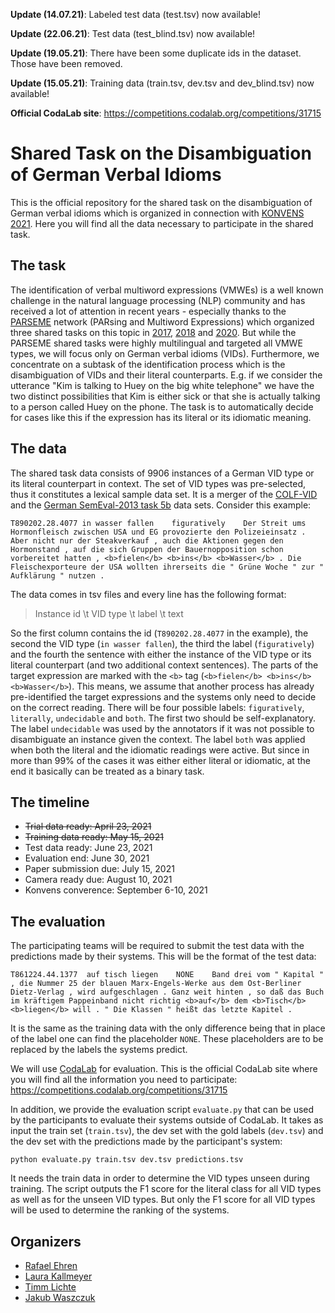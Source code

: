 **Update (14.07.21)**: Labeled test data (test.tsv) now available!

**Update (22.06.21)**: Test data (test_blind.tsv) now available!

**Update (19.05.21)**: There have been some duplicate ids in the dataset. Those have been removed.

**Update (15.05.21)**: Training data (train.tsv, dev.tsv and dev_blind.tsv) now available!

**Official CodaLab site**: https://competitions.codalab.org/competitions/31715

# Shared Task on the Disambiguation of German Verbal Idioms

This is the official repository for the shared task on the disambiguation of German verbal idioms which is organized in connection with [KONVENS 2021](https://konvens2021.phil.hhu.de/). Here you will find all the data necessary to participate in the shared task.

## The task

The identification of verbal multiword expressions (VMWEs) is a well known challenge in the natural language processing (NLP) community and has received a lot of attention in recent years - especially thanks to the [PARSEME](https://typo.uni-konstanz.de/parseme/index.php/organization) network (PARsing and Multiword Expressions) which organized three shared tasks on this topic in [2017](https://www.diva-portal.org/smash/get/diva2:1167953/FULLTEXT01.pdf), [2018](https://hal.archives-ouvertes.fr/hal-01865575/file/2018-Ramisch-et-al.pdf) and [2020](https://www.aclweb.org/anthology/2020.mwe-1.14.pdf). But while the PARSEME shared tasks were highly multilingual and targeted all VMWE types, we will focus only on German verbal idioms (VIDs). Furthermore, we concentrate on a subtask of the identification process which is the disambiguation of VIDs and their literal counterparts. E.g. if we consider the utterance "Kim is talking to Huey on the big white telephone" we have the two distinct possibilities that Kim is either sick or that she is actually talking to a person called Huey on the phone. The task is to automatically decide for cases like this if the expression has its literal or its idiomatic meaning.

## The data

The shared task data consists of 9906 instances of a German VID type or its literal counterpart in context. The set of VID types was pre-selected, thus it constitutes a lexical sample data set. It is a merger of the [COLF-VID](https://www.aclweb.org/anthology/2020.figlang-1.29.pdf) and the [German SemEval-2013 task 5b](https://www.aclweb.org/anthology/S13-2007.pdf) data sets. Consider this example:

```
T890202.28.4077	in wasser fallen	figuratively	Der Streit ums Hormonfleisch zwischen USA und EG provozierte den Polizeieinsatz . Aber nicht nur der Steakverkauf , auch die Aktionen gegen den Hormonstand , auf die sich Gruppen der Bauernopposition schon vorbereitet hatten , <b>fielen</b> <b>ins</b> <b>Wasser</b> . Die Fleischexporteure der USA wollten ihrerseits die " Grüne Woche " zur " Aufklärung " nutzen .
```

The data comes in tsv files and every line has the following format:

> Instance id \t VID type \t label \t text

So the first column contains the id (```T890202.28.4077``` in the example), the second the VID type (```in wasser fallen```), the third the label (```figuratively```) and the fourth the sentence with either the instance of the VID type or its literal counterpart (and two additional context sentences). The parts of the target expression are marked with the ```<b>``` tag (```<b>fielen</b> <b>ins</b> <b>Wasser</b>```). This means, we assume that another process has already pre-identified the target expressions and the systems only need to decide on the correct reading. There will be four possible labels: ```figuratively```, ```literally```, ```undecidable``` and ```both```. The first two should be self-explanatory. The label ```undecidable``` was used by the annotators if it was not possible to disambiguate an instance given the context. The label ```both``` was applied when both the literal and the idiomatic readings were active. But since in more than 99% of the cases it was either either literal or idiomatic, at the end it basically can be treated as a binary task.

## The timeline

- ~~Trial data ready: April 23, 2021~~
- ~~Training data ready: May 15, 2021~~
- Test data ready: June 23, 2021
- Evaluation end: June 30, 2021
- Paper submission due: July 15, 2021
- Camera ready due: August 10, 2021
- Konvens converence: September 6-10, 2021

## The evaluation

The participating teams will be required to submit the test data with the predictions made by their systems. This will be the format of the test data:

```T861224.44.1377	auf tisch liegen	NONE	Band drei vom " Kapital " , die Nummer 25 der blauen Marx-Engels-Werke aus dem Ost-Berliner Dietz-Verlag , wird aufgeschlagen . Ganz weit hinten , so daß das Buch im kräftigem Pappeinband nicht richtig <b>auf</b> dem <b>Tisch</b> <b>liegen</b> will . " Die Klassen " heißt das letzte Kapitel .```

It is the same as the training data with the only difference being that in place of the label one can find the placeholder ```NONE```. These placeholders are to be replaced by the labels the systems predict.

We will use [CodaLab](https://codalab.org/) for evaluation. This is the official CodaLab site where you will find all the information you need to participate: https://competitions.codalab.org/competitions/31715

In addition, we provide the evaluation script ```evaluate.py``` that can be used by the participants to evaluate their systems outside of CodaLab. It takes as input the train set (```train.tsv```), the dev set with the gold labels (```dev.tsv```) and the dev set with the predictions made by the participant's system:

```
python evaluate.py train.tsv dev.tsv predictions.tsv
```

It needs the train data in order to determine the VID types unseen during training. The script outputs the F1 score for the literal class for all VID types as well as for the unseen VID types. But only the F1 score for all VID types will be used to determine the ranking of the systems.

## Organizers

- [Rafael Ehren](https://www.isi.hhu.de/bereiche-des-institutes/abteilung-fuer-computerlinguistik/unser-team/computerlinguistik?tt_address%5Bfunktion%5D=19133&tt_address%5Bperson%5D=16061&cHash=f19f3068205fd390e30e2dc392ac23bd)
- [Laura Kallmeyer](https://user.phil.hhu.de/kallmeyer/)
- [Timm Lichte](http://timm-lichte.de/)
- [Jakub Waszczuk](https://user.phil.hhu.de/~waszczuk/)
